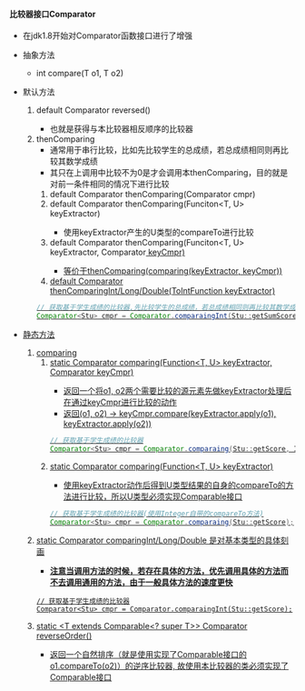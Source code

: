 #### 比较器接口Comparator
* 在jdk1.8开始对Comparator函数接口进行了增强
* 抽象方法
    * int compare(T o1, T o2)
* 默认方法
    1. default Comparator<T> reversed()
        * 也就是获得与本比较器相反顺序的比较器
    2. thenComparing
        * 通常用于串行比较，比如先比较学生的总成绩，若总成绩相同则再比较其数学成绩
        * 其只在上调用中比较不为0是才会调用本thenComparing，目的就是对前一条件相同的情况下进行比较
        1. default Comparator<T> thenComparing(Comparator<T> cmpr)
        2. default Comparator<T> thenComparing(Funciton<T, U> keyExtractor)
            * 使用keyExtractor产生的U类型的compareTo进行比较
        3. default Comparator<T> thenComparing(Funciton<T, U> keyExtractor, Comparator<U> keyCmpr)
            * 等价于thenComparing(comparing(keyExtractor, keyCmpr))
        4. default Comparator<T> thenComparingInt/Long/Double(ToIntFunction<T> keyExtractor)
        ```java
        // 获取基于学生成绩的比较器,先比较学生的总成绩，若总成绩相同则再比较其数学成绩
        Comparator<Stu> cmpr = Comparator.comparaingInt(Stu::getSumScore).thenComraringInt(Stu::getMathScore);
        ```
        
        
* 静态方法
    1. comparing
        1. static Comparator<T> comparing(Function<T, U> keyExtractor, Comparator<U> keyCmpr)
            * 返回一个将o1, o2两个需要比较的源元素先做keyExtractor处理后在通过keyCmpr进行比较的动作
            * 返回(o1, o2) -> keyCmpr.compare(keyExtractor.apply(o1), keyExtractor.apply(o2))
            ```java
            // 获取基于学生成绩的比较器
            Comparator<Stu> cmpr = Comparator.comparaing(Stu::getScore, Interger::compareTo);
            ```
        2. static Comparator<T> comparing(Function<T, U> keyExtractor)
            * 使用keyExtractor动作后得到U类型结果的自身的compareTo的方法进行比较，所以U类型必须实现Comparable接口
            ```java
            // 获取基于学生成绩的比较器(使用Integer自带的compareTo方法)
            Comparator<Stu> cmpr = Comparator.comparaing(Stu::getScore);
            ```
    2. static Comparator<T> comparingInt/Long/Double 是对基本类型的具体刻画
        * **注意当调用方法的时候，若存在具体的方法，优先调用具体的方法而不去调用通用的方法，由于一般具体方法的速度更快**
        ```
        // 获取基于学生成绩的比较器
        Comparator<Stu> cmpr = Comparator.comparaingInt(Stu::getScore);
        ```
    3. static <T extends Comparable<? super T>> Comparator<T> reverseOrder()
        * 返回一个自然排序（就是使用实现了Comparable接口的o1.compareTo(o2)）的逆序比较器,
            故使用本比较器的类必须实现了Comparable接口